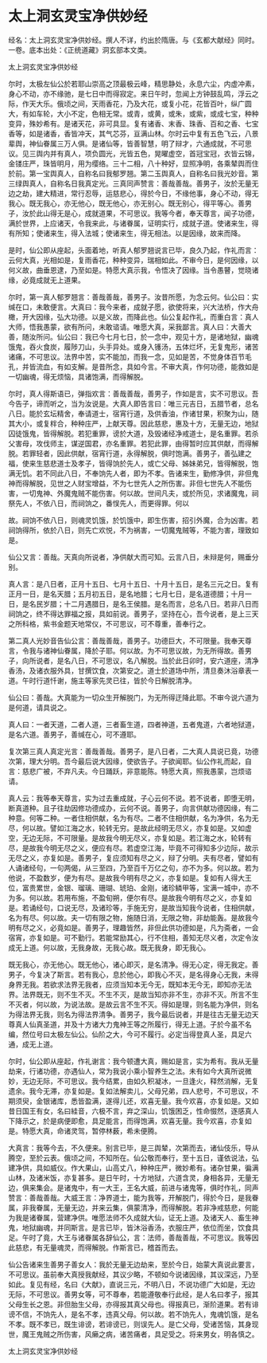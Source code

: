 # 太上洞玄灵宝净供妙经

经名：太上洞玄灵宝净供妙经。撰人不详，约出於隋唐。与《玄都大献经》同时。一卷。底本出处：《正统道藏》洞玄部本文类。

太上洞玄灵宝净供妙经

尔时，太极左仙公於若耶山崇高之顶最极云峰，精思静处，永息六尘，内虚冲素，身心不动，亦不缘驰，是七日中而得寂定。来日午时，忽闻上方钟鼓乱鸣，浮云之际，作天大乐。俄顷之间，天雨香花，乃及大花，或复小花，花皆百叶，纵广圆大，有如车轮，大小不定，色相无常。或青，或黄，或朱，或紫，或成七宝，种种变异，殊妙希有。是诸天花，非可具显。复有诸香、末香、珠香、百和之香、七宝香等，如是诸香，香皆冲天，其气芯芬，亘满山林。尔时云中复有五色飞云，八景辈舆，神仙眷属三万人俱。是诸仙等，皆善智慧，明了辩才，六通成就，不可思议。见三舆内并有真人，项负圆光，光皆五色，晃曜虚空，首冠宝冠，衣皆云锦，金镂庄严，珠皆明月，用为缨络。三十二相，八十种好，显照净明，各乘辇舆而住於前。第一宝舆真人，自称名曰我郁罗翘。第二玉舆真人，自称名曰我光妙音。第三绿舆真人，自称名日我真定光。三真同声赞言：善哉善哉。善男子，汝於无量无边之劫，建大精进，常行忍辱，运慈悲心，得於今日，不缘他事，身心不动，得无我心。既无我心，亦无他心，既无他心，亦无别心。既无别心，得平等心。善男子，汝於此山得无是心，成就道果，不可思议。我等今者，奉天尊言，闻子功德，满於世界，上应诸天，令我来此，与诸眷属，证明实行，成就子道。使诸来生，得有所知；使诸来生，得入法城；使诸来生，得无相法。以是因缘，故来而降。

是时，仙公即从座起，头面着地，听真人郁罗翘说言已毕，良久乃起，作礼而言：云何大真，光相如是，复雨香花，种种变异，瑞相如此。不审今日，是何因缘，以何义故，曲垂恩逮，乃至如是。特愿大真示我，令悟决了因缘。当令愚瞽，觉晓诸缘，必竟成就无上道果。

尔时，第一真人郁罗翘言：善哉善哉，善男子。汝昔所愿，为念云何。仙公曰：实缄在口，未敢便言。大真曰：我今来者，成就子愿，欲使将来，兴大法桥，作大舟橄，开大因缘，弘大功德。以是义故，而降此也。仙公复起作礼，而重白言：真人大师，悟我愚蒙，欲有所问，未敢谘请。唯愿大真，采我鄙言。真人曰：大善大善，随汝所问。仙公曰：我已今七月七日，於一念中，观见十方，是诸地狱，幽魂饿鬼，吞火食炭，履陟刀山，头手异处。或身入镬汤，五体烂坏，无复鬼形，诸苦诸痛，不可思议。法界中苦，实不能加，而我一念，见如是苦，不觉身体百节毛孔，并皆流血，有如支解。是昔所念，具如今言。不审大真，作何功德，能救如是一切幽魂，得无烦恼，具诸饱满，而得解脱。

尔时，真人得斯语已，弹指欢言：善哉善哉，善男子，作如是言，实不可思议。吾今告子，谛而听之，当为汝说是。大真人即告言曰：唯三元吉日，五腊节者，总名八日。能於玄坛精舍，奉请道士，宿宵行道，及供香油，作诸甘果，积聚为山，随其大小，或复柈合，种种庄严，上献天尊。因此慈悲，惠及十方，无量无边，地狱囚徒饿鬼，皆得解脱。若犯重罪，谤於大道，及毁诸经净戒道士，是名重罪。若杀父害母，攻伐师主，谋逆国君，亦名重罪。若犯此罪，由得暂时应其供献，而得解脱。若罪轻者，因此供献，宿宵行道，永得解脱，俱时饱满。善男子，善弘建之福，使来生慈悲道士及孝子，皆得饷於先人，或亡父母、姊妹弟兄，皆得解脱，饱满无饥。若不同此八日，不奉饷先人者，即为不孝。告诸来生，勤修净供，非但鬼神而得解脱，见世之人财宝增益，不为七世先人之所伤害。非但七世先人不能伤害，一切鬼神、外魔鬼贼不能伤害。何以故。世间凡夫，或於所见，求诸魔鬼，祠祭先人，不依八日，而祠饷之，番悮先人，而更得罪。何以

故。祠饷不依八日，则魂灵饥饿，於饥饿中，即生伤害，招引外魔，合为凶害。若祠饷得所，依於八日，则先亡欢悦，不为祸害，一切魔鬼贼等，不能为害，理致如是。

仙公又言：善哉。天真向所说者，净供献大而可知。云言八日，未辩是何，赐垂分别。

真人言：是八日者，正月十五日、七月十五日、十月十五日，是名三元之日。复有正月一日，是名天腊；五月初五日，是名地腊；七月七日，是名道德腊；十月一日，是名民岁腊；十二月遇腊日，是名王侯腊。是名而言，总名八日。若非八日而祠饷之，终不得达罪福之报，具如前说。善男子，坚持在心，吾今说者，是上三天之所科格，紫书金题天地常仪，不可思议，可不尊重，善奉行之。

第二真人光妙音告仙公言：善哉善哉，善男子。功德巨大，不可限量。我奉天尊言，令我与诸神仙眷属，降於子耶。何以故。为不可思议故，为无所得故。善男子，向所说者，是名八日，不可思议，名八解脱。当於此日卯时，安六道座，清净香汤，及诸衣服外具，甘撰饮食，次第安之。道士於道场中所，清旦奏沐浴章表一道。午时行道忏谢，施主等家先灵已往，皆於今日解脱清净。

仙公曰：善哉。大真能为一切众生开解脱门，为无所得迂降此耶。不审今说六道为是何道，请具说之。

真人曰：一者天道，二者人道，三者畜生道，四者神道，五者鬼道，六者地狱道，是名六道。善男子，善缄在心，可不遵耶。

复次第三真人真定光言：善哉善哉。善男子，是八日者，二大真人具说已竟，功德次第，理大分明。吾今最后说大因缘，使欲告子。子欲闻耶。仙公作礼而起，自言：慈悲广被，不弃凡夫。今日踊跃，非意能陈。特愿大真，照我愚蒙，岂烦谘请。

真人云：我等奉天尊言，实为过去重成就，子心云何不说。若不说者，即堕无明，断真道种。且子往劫因修功德成办，云何不说。善男子，向言供献功德因缘，有二种意。何等二种。一者住相供献，名为有尽。二者不住相供献，名为净供，名为无尽，何以故。譬如江海之水，轮转无穷。是故此经明无尽义，亦复如是。又如虚空，无边无际，不可限量。是故我今明无尽义，亦复如是。若江海之水，轮转有尽，是故我今明无尽之义，便应有尽。若虚空江海，毕竟不可得知多少边际，故示无尽之义，亦复如是。善男子，复应须知有尽之义，辩了分明。夫有尽者，譬如有人诵诸经句，一句两偈，从三至四，乃至百千万亿之句，亦不为多。何以故。若为他说，不盈数岁，便为有尽。是故我今明有尽之义，亦复如是。复如有人得大王位，富贵累世，金银、瑠璃、珊瑚、琥珀、金刚，诸珍鳞甲等，宝满一城中，亦不为多。何以故。若用布施，不盈旬朔，便尔有尽。是故我今明有尽之义，亦复如是。若诵经句，口说无尽，及诸珍等，手施无穷，是故当知我今说者，住相供献，名为有尽。何以故。夫一切有限之物，施随日消，无限之物，非劫能轰。是故我今明有尽之义，必竟如是。善男子，理趣皆然，非但此供功德如是，凡为斋者，一会宿宵，亦复如是。可不勤行。若能常励其心，行不住相，善知无尽义者，次定令汝成无上道。何以故，无我身故，无我心故。既无我身，即无我心。

既无我心，亦无他心。既无他心，诸心即灭，是名清净。得无心定，得无我定。善男子，今复决了斯言。若有我心，息於他心，即我心不灭，是名得身心无我，未得身界无我。若欲求法界无我者，应须当知本无今无，既知本无今无，即知亦无法界。法界既无，则不生不灭。不生不灭，是故当知亦非不生，亦非不灭。所言不生不灭者，何以故，为说法故。是故云言不生不灭。得如是理，则名能为净供，则名为得法界无我，则名为得法界清争。善男子，我今最后说者，并是往古无量无边天尊真人仙真圣道，并及十方诸大力鬼神王等之所履行，得无上道。子於今虽不名编，然位号曰太极左仙公。仙阶之大，今可不履行。必定当得登真人圣，具足六通，成无上道。

尔时，仙公即从座起，作礼谢言：我今顿遭大真，赐如是言，实为希有。我从无量劫来，行诸功德，亦遇仙人，常为我说小乘小智养生之法。未有如今大真所说微妙，无边无际，不可思议。我今结累，由如久积凝冰，一旦逢火，释然消解，无复遗余。我今无滞，亦复如是。复如法解卖儿，父母兄弟，四人悲号，不可思议，不期须臾，金银诸库，悉皆盈满，遂得儿还，欢喜无量。我今欢喜，亦复如是。又如昔日国王有女，名曰絓音，六极不言，弃之深山，饥饿困乏，性命惙然，逐感真人下降示之，於是病便即愈，具足能言，而得饱满，欢喜无量。我今欢喜，亦复如是。特愿大真，命诸灵驾，暂停林薮，希未便腾。

大真言：我等今去，不久便来。别言已毕，是三舆辇，次第而去，诸仙伎乐，导从腾空，至於云表。俄顷之间，不知所在。仙公敬而奉行，至十五日，谨依说法，弘建净供，具如威仪。作大果山，山高丈八，种种庄严，微妙希有。诸杂甘果，徧满山林，及诸米饭，亦复甚多。是日午时，十方地狱，六道含灵，身相各异，无量无边，俱来集会。是诸鬼中，有一大王，王名大威，前进与诸鬼等，俱时作礼，同声赞言：善哉善哉。大威王言：净界道士，能为我等，开解脱门，得於今日，是我眷属，非我眷属，无量无边，并来云集，俱蒙清净，而得解脱。若非净戒慈悲，何能为我是诸眷属，营建净供。唯愿法师不久成就大仙，证无上道。及诸天人、畜生神鬼，地狱幽魂，并同斯言。是言已毕，皆沐浴香汤，衣服庄严，依位而坐，饮食具足。午时了竟，大王与诸眷属各辞仙公，言：法师，善哉善哉，不可思议。我等因此慈悲，有无量魂灵，而得解脱。作斯言已，稽首而去。

仙公告诸来生善男子善女人：我於无量无边劫来，至於今日，始蒙大真说此要言，不可思议。虽前奉大真授我献经，其议少略，不顿如今说诸因缘，其议深远，乃至如此。复见有经，名曰《大献》，直说三元，不明八日，不说功德广大如是，无边无际，不可思议。善男女等，可不尊奉，若能遵敬奉行此经，是人名曰孝子，报其父母生长之恩。非但胎生父母，亦得报其真父母也。得报真已，渐阶道果。若有诽谤不信，不饷先人，是名不孝，违真父母。何以故。若不饷先人，鬼魂饥饿，是名不孝。既不孝已，既生诽谤，若诽谤已，则误先人。是亡父母，受诸苦恼，其身现世，魔王鬼贼之所伤害，风癞之病，诸苦痛者，具足受之。将来男女，明各慎之。

太上洞玄灵宝净供妙经
